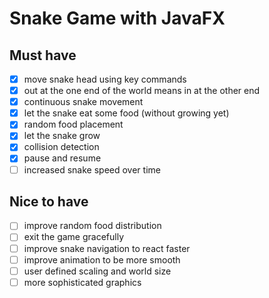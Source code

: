 # Snake Game with JavaFX

## Must have
- [x] move snake head using key commands
- [x] out at the one end of the world means in at the other end
- [x] continuous snake movement
- [x] let the snake eat some food (without growing yet)
- [x] random food placement
- [x] let the snake grow
- [x] collision detection
- [x] pause and resume
- [ ] increased snake speed over time

## Nice to have
- [ ] improve random food distribution
- [ ] exit the game gracefully
- [ ] improve snake navigation to react faster
- [ ] improve animation to be more smooth
- [ ] user defined scaling and world size
- [ ] more sophisticated graphics
